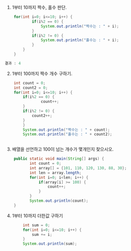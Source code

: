 1. 1부터 10까지 짝수, 홀수 판단.

```java
  	for(int i=0; i<=10; i++) {
			if(i%2 == 0) {
				System.out.println("짝수는 : " + i);
			}
			if(i%2 != 0) {
				System.out.println("홀수는 : " + i);
			}
		}
	}

결과 : 4

```
2. 1부터 100까지 짝수 개수 구하기.
```java
	int count = 0;
	int count2 = 0;
	for(int i=0; i<=10; i++) {
		if(i%2 == 0) {
				count++;
		}
		if(i%2 != 0) {
			count2++;
		}
		}
		System.out.println("짝수는 : " + count);
		System.out.println("홀수는 : " + count2);
		

```
3. 배열을 선언하고 100이 넘는 개수가 몇개인지 찾으시오.

```java
    public static void main(String[] args) {
		   int count = 0;
		   int array[] = {101, 110, 120, 130, 88, 30};
		   int len = array.length;
		   for(int i=0; i<len; i++) {
			   if(array[i] >= 100) {
				   count++;
			   }
		   }			
		   System.out.println(count);
	}

```
4. 1부터 10까지 더한값 구하기 
```java
		int sum = 0;
		for(int i=0; i<=10; i++) {
			sum += i;
		}
		System.out.println(sum);
			
				